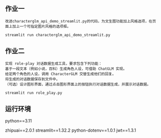 ## 作业一
```
改进characterglm_api_demo_streamlit.py的代码，为文生图功能加上风格选项，在页面上加上一个可指定图片风格的选项框。
```
```
streamlit run characterglm_api_demo_streamlit.py
```

## 作业二
```
实现 role-play 对话数据生成工具，要求包含下列功能：
基于一段文本（例如小说，百科）生成角色人设，可借助 ChatGLM 实现。
给定两个角色的人设，调用 CharacterGLM 交替生成他们的回复。
将生成的对话数据保存到文件中。
（可选）设计图形界面，通过点击图形界面上的按钮执行对话数据生成，并展示对话数据。
```
```
streamlit run role_play.py
```

## 运行环境
python==3.11

zhipuai==2.0.1
streamlit==1.32.2
python-dotenv==1.0.1
jwt==1.3.1

